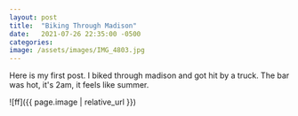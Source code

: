 ```yaml
---
layout: post
title:  "Biking Through Madison"
date:   2021-07-26 22:35:00 -0500
categories:
image: /assets/images/IMG_4803.jpg
---
```


Here is my first post. I biked through madison and got hit by a truck. The bar was hot, it's 2am, it feels like summer.

![ff]({{ page.image | relative_url }})